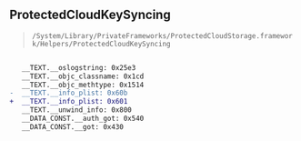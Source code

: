 ## ProtectedCloudKeySyncing

> `/System/Library/PrivateFrameworks/ProtectedCloudStorage.framework/Helpers/ProtectedCloudKeySyncing`

```diff

   __TEXT.__oslogstring: 0x25e3
   __TEXT.__objc_classname: 0x1cd
   __TEXT.__objc_methtype: 0x1514
-  __TEXT.__info_plist: 0x60b
+  __TEXT.__info_plist: 0x601
   __TEXT.__unwind_info: 0x800
   __DATA_CONST.__auth_got: 0x540
   __DATA_CONST.__got: 0x430

```
